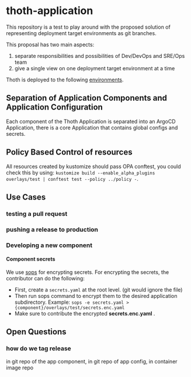 # thoth-application

This repository is a test to play around with the proposed solution of representing deployment target environments
as git branches.

This proposal has two main aspects:

1. separate responsibilities and possibilities of Dev/DevOps and SRE/Ops team
2. give a single view on one deployment target environment at a time

Thoth is deployed to the following [environments](docs/environments.md).

## Separation of Application Components and Application Configuration

Each component of the Thoth Application is separated into an ArgoCD Application, there is a core Application
that contains global configs and secrets.

## Policy Based Control of resources

All resources created by kustomize should pass OPA conftest, you could check this by
using: `kustomize build --enable_alpha_plugins overlays/test | conftest test --policy ../policy -`.

## Use Cases

### testing a pull request

### pushing a release to production

### Developing a new component

#### Component secrets
We use [sops](https://github.com/mozilla/sops#sops-secrets-operations) for encrypting secrets.
For encrypting the secrets, the contributor can do the following:
 - First, create a `secrets.yaml` at the root level. (git would ignore the file)
 - Then run sops command to encrypt them to the desired application subdirectory.
  Example: `sops -e secrets.yaml > {component}/overlays/test/secrets.enc.yaml`
 - Make sure to contribute the encrypted **secrets.enc.yaml** .

## Open Questions

### how do we tag release

in git repo of the app component, in git repo of app config, in container image repo
